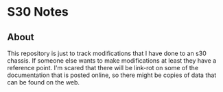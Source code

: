 # S30 Notes

## About
This repository is just to track modifications that I have done to an s30 
chassis. If someone else wants to make modifications at least they have a 
reference point. I'm scared that there will be link-rot on some of the
documentation that is posted online, so there might be copies of data that can
be found on the web.

